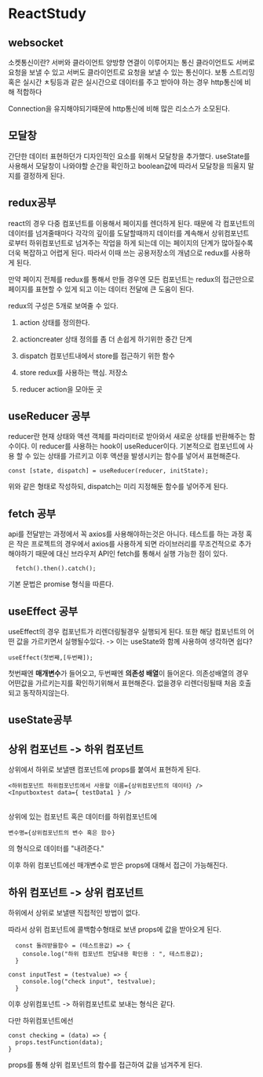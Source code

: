 # ReactStudy

## websocket
소켓통신이란? 서버와 클라이언트 양방향 연결이 이루어지는 통신
클라이언트도 서버로 요청을 보낼 수 있고 서버도 클라이언트로 요청을 보낼 수 있는 통신이다.
보통 스트리밍 혹은 실시간 ㅊ팅등과 같은 실시간으로 데이터를 주고 받아야 하는 경우 http통신에 비해 적합하다

Connection을 유지해야되기때문에 http통신에 비해 많은 리소스가 소모된다.


  
## 모달창
간단한 데이터 표현하던가 디자인적인 요소를 위해서 모달창을 추가했다.
useState를 사용해서 모달창이 나와야할 순간을 확인하고 boolean값에 따라서 모달창을 띄울지 말지를 결정하게 된다.
## redux공부
react의 경우 다중 컴포넌트를 이용해서 페이지를 렌더하게 된다.
때문에 각 컴포넌트의 데이터를 넘겨줄때마다 각각의 깊이를 도달할때까지 데이터를 계속해서 상위컴포넌트로부터 하위컴포넌트로 넘겨주는 작업을 하게 되는데 이는 페이지의 단계가 많아질수록 더욱 복잡하고 어렵게 된다.
따라서 이때 쓰는 공용저장소의 개념으로 redux를 사용하게 된다.

만약 페이지 전체를 redux를 통해서 만들 경우엔 모든 컴포넌트는 redux의 접근만으로 페이지를 표현할 수 있게 되고 이는 데이터 전달에 큰 도움이 된다.

redux의 구성은 5개로 보여줄 수 있다.
1. action 상태를 정의한다.

2. actioncreater 상태 정의를 좀 더 손쉽게 하기위한 중간 단계

3. dispatch 컴포넌트내에서 store를 접근하기 위한 함수

4. store redux를 사용하는 핵심. 저장소

5. reducer action을 모아둔 곳


## useReducer 공부
reducer란 현재 상태와 액션 객체를 파라미터로 받아와서 새로운 상태를 반환해주는 함수이다.
이 reducer를 사용하는 hook이 useReducer이다.
기본적으로 컴포넌트에 사용 할 수 있는 상태를 가르키고 이후 액션을 발생시키는 함수를 넣어서 표현해준다.

```
const [state, dispatch] = useReducer(reducer, initState);
```
위와 같은 형태로 작성하되, dispatch는 미리 지정해둔 함수를 넣어주게 된다.

## fetch 공부
api를 전달받는 과정에서 꼭 axios를 사용해야하는것은 아니다.
테스트를 하는 과정 혹은 작은 프로젝트의 경우에서 axios를 사용하게 되면 라이브러리를 무조건적으로 추가해야하기 때문에 대신 브라우저 API인 fetch를 통해서 실행 가능한 점이 있다.

```
  fetch().then().catch();
```
기본 문법은 promise 형식을 따른다.



## useEffect 공부
useEffect의 경우 컴포넌트가 리렌더링될경우 실행되게 된다.
또한 해당 컴포넌트의 어떤 값을 가르키면서 실행될수있다.
-> 이는 useState와 함께 사용하여 생각하면 쉽다?

```
useEffect(첫번째,[두번째]);
```

첫번째엔 <b>매개변수</b>가 들어오고, 두번째엔 <b>의존성 배열</b>이 들어온다.
의존성배열의 경우 어떤값을 가르키는지를 확인하기위해서 표현해준다.
없을경우 리렌더링될때 처음 호출되고 동작하지않는다.





## useState공부

## 상위 컴포넌트 -> 하위 컴포넌트
상위에서 하위로 보낼땐 컴포넌트에 props를 붙여서 표현하게 된다.

```
<하위컴포넌트 하위컴포넌트에서 사용할 이름={상위컴포넌트의 데이터} /> 
<Inputboxtest data={ testData1 } />
```
<br>
상위에 있는 컴포넌트 혹은 데이터를 하위컴포넌트에

```
변수명={상위컴포넌트의 변수 혹은 함수}
```

의 형식으로 데이터를 "내려준다."

이후 하위 컴포넌트에선 매개변수로 받은 props에 대해서 접근이 가능해진다.



## 하위 컴포넌트 -> 상위 컴포넌트
하위에서 상위로 보낼땐 직접적인 방법이 없다.

따라서 상위 컴포넌트에 콜백함수형태로 보낸 props에 값을 받아오게 된다.
```
  const 돌려받을함수 = (테스트용값) => {
    console.log("하위 컴포넌트 전달내용 확인용 : ", 테스트용값);
  }

const inputTest = (testvalue) => {
    console.log("check input", testvalue);    
  }
```
이후 상위컴포넌트 -> 하위컴포넌트로 보내는 형식은 같다.

다만 하위컴포넌트에선 
```
const checking = (data) => {
  props.testFunction(data);
}
```    
 props를 통해 상위 컴포넌트의 함수를 접근하여 값을 넘겨주게 된다.
 
 
